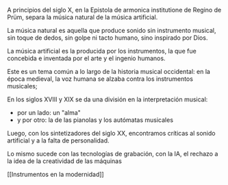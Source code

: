 A principios del siglo X, en la Epistola de armonica institutione de Regino de Prüm, separa la música natural de la música artificial.

La música natural es aquella que produce sonido sin instrumento musical, sin toque de dedos, sin golpe ni tacto humano, sino inspirado por Dios.

La música artificial es la producida por los instrumentos, la que fue concebida e inventada por el arte y el ingenio humanos.

Este es un tema común a lo largo de la historia musical occidental: en la época medieval, la voz humana se alzaba contra los instrumentos musicales; 

En los siglos XVIII y XIX se da una división en la interpretación musical:

- por un lado: un "alma"
- y por otro: la de las pianolas y los autómatas musicales

Luego, con los sintetizadores del siglo XX, encontramos críticas al sonido artificial y a la falta de personalidad.

Lo mismo sucede con las tecnologías de grabación, con la IA, el rechazo a la idea de la creatividad de las máquinas

[[Instrumentos en la modernidad]]